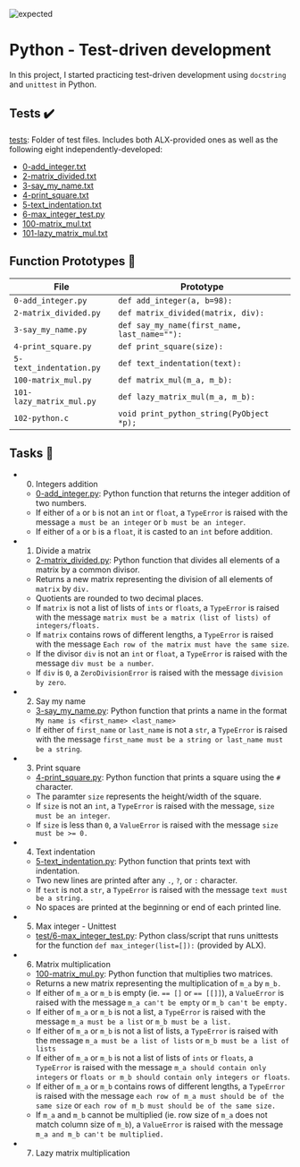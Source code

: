![expected](https://github.com/richard-1257/alx-higher_level_programming/assets/83041703/127b2813-9c48-4191-be73-95caca132871)


# Python - Test-driven development
In this project, I started practicing test-driven development using `docstring` and `unittest` in Python.

## Tests ✔️
[tests](https://github.com/richard-1257/alx-higher_level_programming/tree/master/0x07-python-test_driven_development/tests): Folder of test files. Includes both ALX-provided ones as well as the following eight independently-developed:
- [0-add_integer.txt](https://github.com/richard-1257/alx-higher_level_programming/blob/master/0x07-python-test_driven_development/tests/0-add_integer.txt)
- [2-matrix_divided.txt](https://github.com/richard-1257/alx-higher_level_programming/blob/master/0x07-python-test_driven_development/tests/2-matrix_divided.txt)
- [3-say_my_name.txt](https://github.com/richard-1257/alx-higher_level_programming/blob/master/0x07-python-test_driven_development/tests/3-say_my_name.txt)
- [4-print_square.txt](https://github.com/richard-1257/alx-higher_level_programming/blob/master/0x07-python-test_driven_development/tests/4-print_square.txt)
- [5-text_indentation.txt](https://github.com/richard-1257/alx-higher_level_programming/blob/master/0x07-python-test_driven_development/tests/5-text_indentation.txt)
- [6-max_integer_test.py](https://github.com/richard-1257/alx-higher_level_programming/blob/master/0x07-python-test_driven_development/tests/6-max_integer_test.py)
- [100-matrix_mul.txt](https://github.com/richard-1257/alx-higher_level_programming/blob/master/0x07-python-test_driven_development/tests/100-matrix_mul.txt)
- [101-lazy_matrix_mul.txt](https://github.com/richard-1257/alx-higher_level_programming/blob/master/0x07-python-test_driven_development/tests/101-lazy_matrix_mul.txt)

## Function Prototypes 💾
| File | Prototype |
| ---- | --------- |
| `0-add_integer.py` | `def add_integer(a, b=98):` |
| `2-matrix_divided.py` |`def matrix_divided(matrix, div):` |
| `3-say_my_name.py` | `def say_my_name(first_name, last_name=""):` |
| `4-print_square.py` | `def print_square(size):` |
| `5-text_indentation.py` | `def text_indentation(text):` |
| `100-matrix_mul.py` | `def matrix_mul(m_a, m_b):` |
| `101-lazy_matrix_mul.py` | `def lazy_matrix_mul(m_a, m_b):` |
| `102-python.c` | `void print_python_string(PyObject *p);` |

## Tasks 📃
- 0. Integers addition
  - [0-add_integer.py](https://github.com/richard-1257/alx-higher_level_programming/blob/master/0x07-python-test_driven_development/0-add_integer.py): Python function that returns the integer addition of two numbers.
  - If either of `a` or `b` is not an `int` or `float`, a `TypeError` is raised with the message `a must be an integer` or `b must be an integer`.
  - If either of `a` or `b` is a `float`, it is casted to an `int` before addition.

- 1. Divide a matrix
  - [2-matrix_divided.py](https://github.com/richard-1257/alx-higher_level_programming/blob/master/0x07-python-test_driven_development/2-matrix_divided.py): Python function that divides all elements of a matrix by a common divisor.
  - Returns a new matrix representing the division of all elements of `matrix` by `div.`
  - Quotients are rounded to two decimal places.
  - If `matrix` is not a list of lists of `ints` or `floats`, a `TypeError` is raised with the message `matrix must be a matrix (list of lists) of integers/floats.`
  - If `matrix` contains rows of different lengths, a `TypeError` is raised with the message `Each row of the matrix must have the same size`.
  - If the divisor `div` is not an `int` or `float`, a `TypeError` is raised with the message `div must be a number`.
  - If `div` is `0`, a `ZeroDivisionError` is raised with the message `division by zero`.

- 2. Say my name
  - [3-say_my_name.py](https://github.com/richard-1257/alx-higher_level_programming/blob/master/0x07-python-test_driven_development/3-say_my_name.py): Python function that prints a name in the format `My name is <first_name> <last_name>`
  - If either of `first_name` or `last_name` is not a `str`, a `TypeError` is raised with the message `first_name must be a string or last_name must be a string`.

- 3. Print square
  - [4-print_square.py](https://github.com/richard-1257/alx-higher_level_programming/blob/master/0x07-python-test_driven_development/4-print_square.py): Python function that prints a square using the `#` character.
  - The paramter `size` represents the height/width of the square.
  - If `size` is not an `int`, a `TypeError` is raised with the message, `size must be an integer`.
  - If `size` is less than `0`, a `ValueError` is raised with the message `size must be >= 0.`

- 4. Text indentation
  - [5-text_indentation.py](https://github.com/richard-1257/alx-higher_level_programming/blob/master/0x07-python-test_driven_development/5-text_indentation.py): Python function that prints text with indentation.
  - Two new lines are printed after any `.`, `?`, or `:` character.
  - If `text` is not a `str`, a `TypeError` is raised with the message `text must be a string.`
  - No spaces are printed at the beginning or end of each printed line.

- 5. Max integer - Unittest
  - [test/6-max_integer_test.py](test/6-max_integer_test.py): Python class/script that runs unittests for the function `def max_integer(list=[]):` (provided by ALX).

- 6. Matrix multiplication
  - [100-matrix_mul.py](https://github.com/richard-1257/alx-higher_level_programming/blob/master/0x07-python-test_driven_development/100-matrix_mul.py): Python function that multiplies two matrices.
  - Returns a new matrix representing the multiplication of `m_a` by `m_b.`
  - If either of `m_a` or `m_b` is empty (ie. `== []` or `== [[]]`), a `ValueError` is raised with the message `m_a can't be empty` or `m_b can't be empty.`
  - If either of `m_a` or `m_b` is not a list, a `TypeError` is raised with the message `m_a must be a list` or `m_b must be a list.`
  - If either of `m_a` or `m_b` is not a list of lists, a `TypeError` is raised with the message `m_a must be a list of lists` or `m_b must be a list of lists`
  - If either of `m_a` or `m_b` is not a list of lists of `ints` or `floats`, a `TypeError` is raised with the message `m_a should contain only integers` or `floats or m_b should contain only integers or floats`.
  - If either of `m_a` or `m_b` contains rows of different lengths, a `TypeError` is raised with the message `each row of m_a must should be of the same size` or `each row of m_b must should be of the same size.`
  - If `m_a` and `m_b` cannot be multiplied (ie. row size of `m_a` does not match column size of `m_b`), a `ValueError` is raised with the message `m_a and m_b can't be multiplied.`

- 7. Lazy matrix multiplication






















